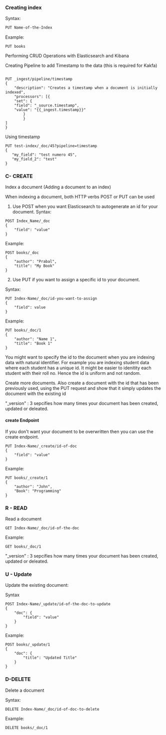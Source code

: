 ### Creating index

Syntax:

```bash
PUT Name-of-the-Index
```

Example:
```
PUT books
```


Performing CRUD Operations with Elasticsearch and Kibana

Creating Pipeline to add Timestamp to the data (this is required for Kakfa)

```

PUT _ingest/pipeline/timestamp
{
	"description": "Creates a timestamp when a document is initially indexed",
	"processors": [{
	"set": {
	"field": "_source.timestamp",
	"value": "{{_ingest.timestamp}}"
		}
		}
]
}
```
Using timestamp
```
PUT test-index/_doc/45?pipeline=timestamp
{
   "my_field": "test numero 45",
   "my_field_2": "test"
}
```

### C- CREATE

Index a document (Adding a document to an index)

When indexing a document, both HTTP verbs POST or PUT can be used
1. Use POST when you want Elasticsearch to autogenerate an id for your document.
Syntax:
```
POST Index_Name/_doc
{
	"field": "value"
}
```

Example:
```
POST books/_doc
{
	"author": "Prabal",
	"title": "My Book"
}
```

2. Use PUT if you want  to assign a specific id to your document.

Syntax:
```
PUT Index-Name/_doc/id-you-want-to-assign
{
	"field": value
}
```

Example:
```
PUT books/_doc/1
{
	"author": "Name 1",
	"title": "Book 1"
}
```

You might want to specify the id to the document when you are indexing data with natural identifier. For example  you are indexing student data where each student has a unique id. It might be easier to idenitity each student with their roll no. Hence the id is uniform and not random.

Create more documents. Also create a document with the id that has been previously  used, using the PUT request and show that it simply updates the document with the existing id

"_version" : 3 sepcifies how many times your document has been created, updated or deleated.

#### create Endpoint
If you don't want your document to be overwritten then you can use the create endpoint.

```
PUT Index-Name/_create/id-of-doc
{
	"field": "value"
}
```

Example:
```
PUT books/_create/1
{
	"author": "John",
	"Book": "Programming"
}
```
### R - READ

Read a document

```
GET Index-Name/_doc/id-of-the-doc
```

Example:
```
GET books/_doc/1
```


"_version" : 3 sepcifies how many times your document has been created, updated or deleated.

### U - Update

Update the existing document:

Syntax

```
POST Index-Name/_update/id-of-the-doc-to-update
{
	"doc": {
		"field": "value"
	}
}
```

Example:
```
POST books/_update/1
{
	"doc": {
		"title": "Updated Title"
	}
}
```

### D-DELETE
Delete a document

Syntax:
```
DELETE Index-Name/_doc/id-of-doc-to-delete
```

Example:
```
DELETE books/_doc/1
```

